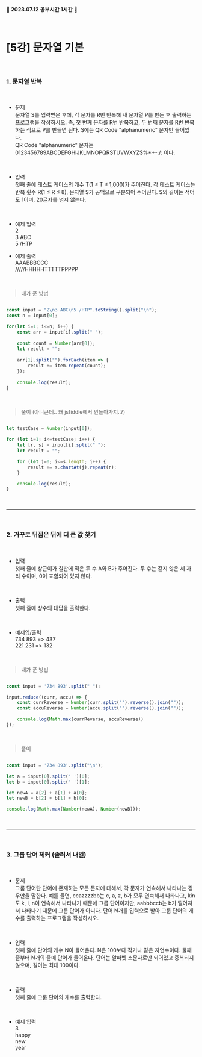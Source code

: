 <b> 🐰 2023.07.12 공부시간 1시간 🐰 </b>

<br/>

# [5강] 문자열 기본 

<br/>

### 1. 문자열 반복

<br/>

* 문제 <br/>
문자열 S를 입력받은 후에, 각 문자를 R번 반복해 새 문자열 P를 만든 후 출력하는 프로그램을 작성하시오. 즉, 첫 번째 문자를 R번 반복하고, 두 번째 문자를 R번 반복하는 식으로 P를 만들면 된다. S에는 QR Code "alphanumeric" 문자만 들어있다. <br/> QR Code "alphanumeric" 문자는 0123456789ABCDEFGHIJKLMNOPQRSTUVWXYZ\$%*+-./: 이다.

<br/>

* 입력 <br/>
첫째 줄에 테스트 케이스의 개수 T(1 ≤ T ≤ 1,000)가 주어진다. 각 테스트 케이스는 반복 횟수 R(1 ≤ R ≤ 8), 문자열 S가 공백으로 구분되어 주어진다. S의 길이는 적어도 1이며, 20글자를 넘지 않는다. 

<br/>

* 예제 입력 <br/>
2 <br/>
3 ABC <br/>
5 /HTP <br/>

* 예제 출력 <br/>
AAABBBCCC <br/>
/////HHHHHTTTTTPPPPP

<br/> 

> 내가 푼 방법 

```javaScript

const input = "2\n3 ABC\n5 /HTP".toString().split("\n");
const n = input[0];

for(let i=1; i<=n; i++) {
	const arr = input[i].split(" ");
	
	const count = Number(arr[0]);
	let result = "";
	
	arr[1].split("").forEach(item => {
		result += item.repeat(count);
	});
	
	console.log(result);
}

```

<br/>

> 풀이 (아니근데.. 왜 jsfiddle에서 안돌아가지..?)

```javaScript

let testCase = Number(input[0]);

for (let i=1; i<=testCase; i++) {
    let [r, s] = input[i].split(" ");
    let result = "";

    for (let j=0; i<=s.length; j++) {
        result += s.chartAt(j).repeat(r);
    }

    console.log(result);
}

```

<br/>

----

<br/>

### 2. 거꾸로 뒤집은 뒤에 더 큰 값 찾기

<br/> 

* 입력 <br/> 
첫째 줄에 상근이가 칠판에 적은 두 수 A와 B가 주어진다. 두 수는 같지 않은 세 자리 수이며, 0이 포함되어 있지 않다.

<br/> 

* 출력 <br/> 
첫째 줄에 상수의 대답을 출력한다.

<br/> 

* 예제입/출력 <br/> 
734 893 => 437 <br/> 
221 231 => 132

<br/> 

> 내가 푼 방법
```javaScript

const input = '734 893'.split(" ");

input.reduce((curr, accu) => {
	const currReverse = Number(curr.split("").reverse().join(""));
	const accuReverse = Number(accu.split("").reverse().join(""));

	console.log(Math.max(currReverse, accuReverse))
});

```

<br/>

> 풀이

```javaScript

const input = '734 893'.split("\n");

let a = input[0].split(' ')[0];
let b = input[0].split(' ')[1];

let newA = a[2] + a[1] + a[0];
let newB = b[2] + b[1] + b[0];

console.log(Math.max(Number(newA), Number(newB)));

```

<br/>

----

<br/>

### 3. 그룹 단어 체커 (졸려서 내일)

<br/> 

* 문제 <br/> 
그룹 단어란 단어에 존재하는 모든 문자에 대해서, 각 문자가 연속해서 나타나는 경우만을 말한다. 예를 들면, ccazzzzbb는 c, a, z, b가 모두 연속해서 나타나고, kin도 k, i, n이 연속해서 나타나기 때문에 그룹 단어이지만, aabbbccb는 b가 떨어져서 나타나기 때문에 그룹 단어가 아니다.
단어 N개를 입력으로 받아 그룹 단어의 개수를 출력하는 프로그램을 작성하시오.

<br/> 

* 입력 <br/> 
첫째 줄에 단어의 개수 N이 들어온다. N은 100보다 작거나 같은 자연수이다. 둘째 줄부터 N개의 줄에 단어가 들어온다. 단어는 알파벳 소문자로만 되어있고 중복되지 않으며, 길이는 최대 100이다.

<br/> 

* 출력 <br/> 
첫째 줄에 그룹 단어의 개수를 출력한다.

<br/> 

* 예제 입력 <br/> 
3 <br/> 
happy <br/> 
new <br/> 
year